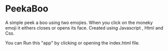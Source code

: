 # PeekaBoo
A simple peek a boo using two emojies. When you click on the moneky emoji it eithers closes or opens its face. Created using Javascript , Html and Css. 

You can Run this "app" by clicking or opening the index.html file.
